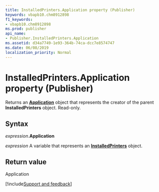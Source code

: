 ```yaml
---
title: InstalledPrinters.Application property (Publisher)
keywords: vbapb10.chm8912898
f1_keywords:
- vbapb10.chm8912898
ms.prod: publisher
api_name:
- Publisher.InstalledPrinters.Application
ms.assetid: d34a7749-1e93-364b-74ca-dcc7e8574747
ms.date: 06/08/2019
localization_priority: Normal
---
```



# InstalledPrinters.Application property (Publisher)

Returns an **[Application](Publisher.Application.md)** object that represents the creator of the parent **InstalledPrinters** object. Read-only.


## Syntax

_expression_.**Application**

_expression_ A variable that represents an **[InstalledPrinters](Publisher.InstalledPrinters.md)** object.


## Return value

Application


[!include[Support and feedback](~/includes/feedback-boilerplate.md)]